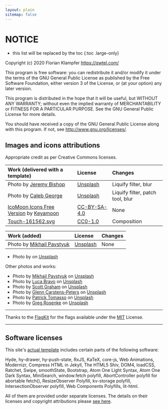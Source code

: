```yaml
---
layout: plain
sitemap: false
---
```


# NOTICE

* this list will be replaced by the toc
{:toc .large-only}

Copyright (c) 2020 Florian Klampfer <https://qwtel.com/>

This program is free software: you can redistribute it and/or modify
it under the terms of the GNU General Public License as published by
the Free Software Foundation, either version 3 of the License, or
(at your option) any later version.

This program is distributed in the hope that it will be useful,
but WITHOUT ANY WARRANTY; without even the implied warranty of
MERCHANTABILITY or FITNESS FOR A PARTICULAR PURPOSE.  See the
GNU General Public License for more details.

You should have received a copy of the GNU General Public License
along with this program.  If not, see <http://www.gnu.org/licenses/>.


## Images and icons attributions
Appropriate credit as per Creative Commons licenses.

| Work (delivered with a template)                       | License        | Changes
|:-------------------------------------------------------|:---------------|:-
| Photo by [Jeremy Bishop][jb]                           | [Unsplash]     | Liquify filter, blur
| Photo by [Caleb George][cg]                            | [Unsplash]     | Liquify filter, patch tool, blur
| [IcoMoon Icons Free Version][11] by [Keyamoon][12]     | [CC-BY-SA-4.0] | None
| [Touch-161562.svg][41]                                 | [CC0-1.0]      | Composition

| Work (added)                                           | License        | Changes
|:-------------------------------------------------------|:---------------|:-
| Photo by [Mikhail Pavstyuk][ap1]                       | [Unsplash]     | None


* Photo by <a href="https://unsplash.com/@pavstyuk?utm_source=unsplash&utm_medium=referral&utm_content=creditCopyText"></a> on <a href="https://unsplash.com/s/photos/legal?utm_source=unsplash&utm_medium=referral&utm_content=creditCopyText">Unsplash</a>


Other photos and works:
* Photo by <a href="https://unsplash.com/@pavstyuk?utm_source=unsplash&utm_medium=referral&utm_content=creditCopyText">Mikhail Pavstyuk</a> on <a href="https://unsplash.com/s/photos/legal?utm_source=unsplash&utm_medium=referral&utm_content=creditCopyText">Unsplash</a>
* Photo by <a href="https://unsplash.com/@lucabravo?utm_source=unsplash&utm_medium=referral&utm_content=creditCopyText">Luca Bravo</a> on <a href="https://unsplash.com/s/photos/internet?utm_source=unsplash&utm_medium=referral&utm_content=creditCopyText">Unsplash</a>
* Photo by <a href="https://unsplash.com/@homajob?utm_source=unsplash&utm_medium=referral&utm_content=creditCopyText">Scott Graham</a> on <a href="https://unsplash.com/@homajob?utm_source=unsplash&utm_medium=referral&utm_content=creditCopyText">Unsplash</a>
* Photo by <a href="https://unsplash.com/@glenncarstenspeters?utm_source=unsplash&utm_medium=referral&utm_content=creditCopyText">Glenn Carstens-Peters</a> on <a href="https://unsplash.com/s/photos/typewriter?utm_source=unsplash&utm_medium=referral&utm_content=creditCopyText">Unsplash</a>
* Photo by <a href="https://unsplash.com/@impatrickt?utm_source=unsplash&utm_medium=referral&utm_content=creditCopyText">Patrick Tomasso</a> on <a href="https://unsplash.com/s/photos/article?utm_source=unsplash&utm_medium=referral&utm_content=creditCopyText">Unsplash</a>
* Photo by <a href="https://unsplash.com/@greg_rosenke?utm_source=unsplash&utm_medium=referral&utm_content=creditCopyText">Greg Rosenke</a> on <a href="https://unsplash.com/s/photos/lighting?utm_source=unsplash&utm_medium=referral&utm_content=creditCopyText">Unsplash</a>
  
  
     


[jb]: https://unsplash.com/photos/1braZySlEKA
[cg]: https://unsplash.com/photos/AtvuPUenaeI
[11]: https://icomoon.io/#icons-icomoon
[12]: http://keyamoon.com/
[41]: https://commons.wikimedia.org/wiki/File:Touch-161562.svg
[ap1]: https://unsplash.com/@pavstyuk?utm_source=unsplash&utm_medium=referral&utm_content=creditCopyText


----

Thanks to the [FlagKit](https://github.com/madebybowtie/FlagKit) for the flags available under the [MIT](https://github.com/madebybowtie/FlagKit/blob/master/LICENSE) License.

----


## Software licenses
This site's [actual template](https://hydejack.com/) includes certain parts of the following software:

Hyde, hy-drawer, hy-push-state, RxJS, KaTeX, core-js, Web Animations, Modernizr, Compress HTML in Jekyll, The HTML5 Shiv, DOM4, loadCSS, Ratchet, Swipe, smoothState, Bootstrap, Atom One Light Syntax, Atom One Dark Syntax, MiniSearch, window.fetch polyfill, AbortController polyfill for abortable fetch(), ResizeObserver Polyfill, kv-storage polyfill, IntersectionObserver polyfill, Web Components Polyfills, lit-html.

All of them are provided under separate licenses. The details on their licenses and copyright attributions please [see here](https://github.com/hydecorp/hydejack-site/blob/master/NOTICE.md).




[W3C-20150513]: licenses/W3C-20150513.md
[CC-BY-SA-4.0]: https://creativecommons.org/licenses/by-sa/4.0/
[CC-BY-SA-3.0]: https://creativecommons.org/licenses/by-sa/3.0/
[CC0-1.0]: https://creativecommons.org/publicdomain/zero/1.0/deed.en
[Unsplash]: https://unsplash.com/license

